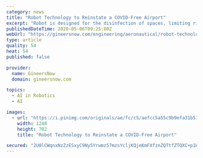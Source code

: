 ```yaml
---
category: news
title: "Robot Technology to Reinstate a COVID-Free Airport"
excerpt: "Robot is designed for the disinfection of spaces, limiting risk of contamination or human exposure to viruses including COVID-19"
publishedDateTime: 2020-05-06T09:25:00Z
webUrl: "https://gineersnow.com/engineering/aeronautical/robot-technology-to-reinstate-covid-free-airports"
type: article
quality: 54
heat: 54
published: false

provider:
  name: GineersNow
  domain: gineersnow.com

topics:
  - AI in Robotics
  - AI

images:
  - url: "https://i.pinimg.com/originals/ae/fc/c5/aefcc5a55c9b9efa31b515a5eb1ad1a7.jpg"
    width: 1248
    height: 702
    title: "Robot Technology to Reinstate a COVID-Free Airport"

secured: "2U0lCWqnxNzZzESxyC9Ny5Yrwmz57mzsYcljKQjeKmFXfznZQTtfZTQXC+p1Hw9uxK8aYeQoO9+BhB+8K51PUyxSrSI2+bq5ezm1a89ZstiKL+fdVdDno2hCvT+SpfY80eh3Updc1u6XwhtA/vBtL3fYMpV+DU8Yxg9IjVyCDsinAJfGWgnLAdT+1JBKYu/VSA//3eljOC6Lv0YJTcFfkLITKCXfbxw8do7WqQdP9cuI57OQhfO+FOBYJcyekR5kWwln1KpHZOlW07qegYrthOwTuJYfk9l0jXDkSzI37mpPsVD4OSiWkno97VJG3+iD;/AqgA74GggR16WH5iTLKzg=="
---
```


